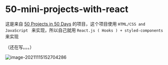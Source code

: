 # 50-mini-projects-with-react
这是来自 [50 Projects in 50 Days](https://github.com/bradtraversy/50projects50days) 的项目，这个项目使用 `HTML/CSS and JavaScript `
来实现，所以自己就用 `React.js ( Hooks ) + styled-components` 来实现

（还在写。。。）

![image-20211115152704286](C:\Users\31933\AppData\Roaming\Typora\typora-user-images\image-20211115152704286.png)

